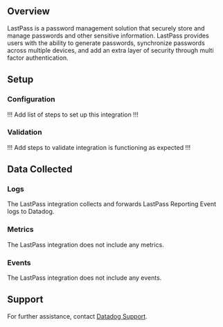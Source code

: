 ## Overview

LastPass is a password management solution that securely store and manage passwords and other sensitive information. LastPass provides users with the ability to generate passwords, synchronize passwords across multiple devices, and add an extra layer of security through multi factor authentication.

## Setup

### Configuration

!!! Add list of steps to set up this integration !!!

### Validation

!!! Add steps to validate integration is functioning as expected !!!

## Data Collected

### Logs
The LastPass integration collects and forwards LastPass Reporting Event logs to Datadog.

### Metrics
The LastPass integration does not include any metrics.

### Events
The LastPass integration does not include any events.

## Support
For further assistance, contact [Datadog Support][2].

[1]: https://www.lastpass.com/products/business
[2]: https://docs.datadoghq.com/help/
